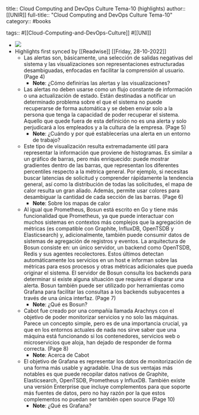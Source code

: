 title:: Cloud Computing and DevOps Culture Tema-10 (highlights)
author:: [[UNIR]]
full-title:: "Cloud Computing and DevOps Culture Tema-10"
category:: #books

tags:: #[[Cloud-Computing-and-DevOps-Culture]] #[[UNI]]

- ![](https://readwise-assets.s3.amazonaws.com/media/uploaded_book_covers/profile_22942/50d861c7-ab8d-47b1-9775-08a7c1456145.jpg)
- Highlights first synced by [[Readwise]] [[Friday, 28-10-2022]]
	- Las alertas son, básicamente,  una  selección  de  salidas  negativas  del  sistema  y  las  visualizaciones son  representaciones  estructuradas  desambiguadas,  enfocadas  en  facilitar  la comprensión al usuario. (Page 4)
		- **Note**: ¿Cómo definirías las alertas y las visualizaciones?
	- Las  alertas  no  deben  usarse  como  un  flujo  constante  de  información  o  una actualización  de  estado.  Están  destinadas  a  notificar  un  determinado  problema sobre el que el sistema no puede recuperarse de forma automática y se deben enviar solo a la persona que tenga la capacidad de poder recuperar el sistema. Aquello que quede fuera de esta definición no es una alerta y solo perjudicará a los empleados y a la cultura de la empresa. (Page 5)
		- **Note**: ¿Cuándo y por qué establecerías una alerta en un entorno de trabajo?
	- Este  tipo  de  visualización  resulta  extremadamente  útil  para  representar la información que proviene de histogramas. Es similar a un gráfico de barras, pero más enriquecido:  puede  mostrar  gradientes  dentro  de  las  barras,  que  representan  los diferentes percentiles respecto a la métrica general. Por ejemplo, si necesitas buscar latencias de solicitud y comprender rápidamente la tendencia general, así como la distribución  de  todas  las  solicitudes,  el  mapa  de  calor  resulta  un  gran  aliado. Además, permite usar colores para desambiguar la cantidad de cada sección de las barras. (Page 6)
		- **Note**: Sobre los mapas de calor
	- Al  igual  que  Prometheus,  Bosun  está  escrito  en  Go  y  tiene  más  funcionalidad  que Prometheus,  ya  que  puede  interactuar  con  muchos  sistemas  en  contextos  más complejos  que  la  agregación  de  métricas  (es  compatible  con  Graphite,  InfluxDB, OpenTSDB  y  Elasticsearch)  y,  adicionalmente,  también  puede  consumir  datos  de sistemas de agregación de registros y eventos. La arquitectura de Bosun consiste en: un  único  servidor,  un  backend  como  OpenTSDB,  Redis  y  sus  agentes  recolectores. Estos últimos detectan automáticamente los servicios en un host e informan sobre las métricas para esos procesos y otras métricas adicionales que pueda originar el sistema. El servidor de Bosun consulta los backends para determinar si existe alguna situación que requiera el disparar una alerta. Bosun también puede ser utilizado por herramientas como Grafana para facilitar las consultas a los backends subyacentes a través de una única interfaz. (Page 7)
		- **Note**: ¿Qué es Bosun?
	- Cabot  fue  creado  por  una  compañía  llamada  Arachnys  con  el  objetivo  de  poder monitorizar servicios y no solo las máquinas. Parece un concepto simple, pero es de una importancia crucial, ya que en los entornos actuales de nada nos sirve saber que una máquina está funcionando si los contenedores, servicios web o microservicios que aloja, han dejado de responder de forma correcta. (Page 8)
		- **Note**: Acerca de Cabot
	- El objetivo de Grafana es representar los datos de monitorización de una forma más usable y agradable. Una de sus ventajas más notables es que puede recopilar datos nativos  de  Graphite,  Elasticsearch,  OpenTSDB,  Prometheus  y  InfluxDB.  También existe  una  versión  Enterprise  que  incluye  complementos  para  que  soporte  más fuentes de datos, pero no hay razón por la que estos complementos no puedan ser también open source (Page 10)
		- **Note**: ¿Qué es Grafana?